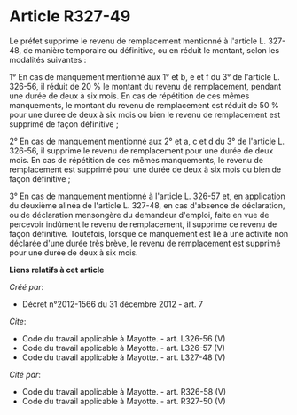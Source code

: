 # Article R327-49

Le préfet supprime le revenu de remplacement mentionné à l'article L. 327-48, de manière temporaire ou définitive, ou en
réduit le montant, selon les modalités suivantes : 

1° En cas de manquement mentionné aux 1° et b, e et f du 3° de l'article L. 326-56, il réduit de 20 % le montant du revenu de
remplacement, pendant une durée de deux à six mois. En cas de répétition de ces mêmes manquements, le montant du revenu de
remplacement est réduit de 50 % pour une durée de deux à six mois ou bien le revenu de remplacement est supprimé de façon
définitive ; 

2° En cas de manquement mentionné aux 2° et a, c et d du 3° de l'article L. 326-56, il supprime le revenu de remplacement
pour une durée de deux mois. En cas de répétition de ces mêmes manquements, le revenu de remplacement est supprimé pour une
durée de deux à six mois ou bien de façon définitive ; 

3° En cas de manquement mentionné à l'article L. 326-57 et, en application du deuxième alinéa de l'article L. 327-48, en cas
d'absence de déclaration, ou de déclaration mensongère du demandeur d'emploi, faite en vue de percevoir indûment le revenu de
remplacement, il supprime ce revenu de façon définitive. Toutefois, lorsque ce manquement est lié à une activité non déclarée
d'une durée très brève, le revenu de remplacement est supprimé pour une durée de deux à six mois.

**Liens relatifs à cet article**

_Créé par_:

  - Décret n°2012-1566 du 31 décembre 2012 - art. 7

_Cite_:

  - Code du travail applicable à Mayotte. - art. L326-56 (V)
  - Code du travail applicable à Mayotte. - art. L326-57 (V)
  - Code du travail applicable à Mayotte. - art. L327-48 (V)

_Cité par_:

  - Code du travail applicable à Mayotte. - art. R326-58 (V)
  - Code du travail applicable à Mayotte. - art. R327-50 (V)
